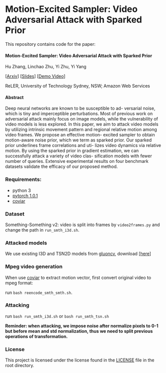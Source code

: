 # Motion-Excited Sampler: Video Adversarial Attack with Sparked Prior
This repository contains code for the paper:
#### Motion-Excited Sampler: Video Adversarial Attack with Sparked Prior

Hu Zhang, Linchao Zhu, Yi Zhu, Yi Yang

[[Arxiv](https://arxiv.org/abs/2003.07637)]
[[Slides](https://drive.google.com/file/d/1J4pN5nM2jfmRuONhX_GAS0Ts_0IX5c_z/view?usp=sharing)]
[[Demo Video](https://drive.google.com/file/d/1v0Zfruy_gEQZlG35hdqPw3BwPdaUhN9F/view)]

ReLER, University of Technology Sydney, NSW; Amazon Web Services

#### Abstract
Deep neural networks are known to be susceptible to ad- versarial noise, which is tiny and imperceptible perturbations. 
Most of previous work on adversarial attack mainly focus on image models, while the vulnerability of video models is less explored. 
In this paper, we aim to attack video models by utilizing intrinsic movement pattern and regional relative motion among video frames. 
We propose an effective motion- excited sampler to obtain motion-aware noise prior, which we term as sparked prior. 
Our sparked prior underlines frame correlations and uti- lizes video dynamics via relative motion. 
By using the sparked prior in gradient estimation, we can successfully attack a variety of video clas- sification models with fewer number of queries. 
Extensive experimental results on four benchmark datasets validate the efficacy of our proposed method.

### Requirements:
- python 3
- [pytorch 1.0.1](https://pytorch.org/)
- [coviar](https://github.com/chaoyuaw/pytorch-coviar)
### Dataset
Something-Something v2: video is split into frames by `video2frames.py` and change the path in `run_smth_i3d.sh`.
### Attacked models
We use existing I3D and TSN2D models from [gluoncv](https://gluon-cv.mxnet.io/model_zoo/action_recognition.html), download [[here](https://drive.google.com/drive/folders/10lWG0kEUjbsEeJOWVo-WhExyu5JS0Jid?usp=sharing)]

### Mpeg video generation
When use [coviar](https://github.com/chaoyuaw/pytorch-coviar) to extract motion vector, first convert original video to mpeg format: 

run `bash reencode_smth_smth.sh`.

### Attacking
run `bash run_smth_i3d.sh` or `bash run_smth_tsn.sh`

**Reminder: when attacking, we impose noise after normalize pixels to 0-1 but before mean and std normalization, thus we need to split previous operations of transformation.**
### License
This project is licensed under the license found in the [LICENSE](https://github.com/xiaofanustc/ME-Sampler/blob/master/LICENSE) file in the root directory.
